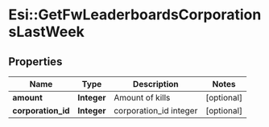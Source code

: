 # Esi::GetFwLeaderboardsCorporationsLastWeek

## Properties
Name | Type | Description | Notes
------------ | ------------- | ------------- | -------------
**amount** | **Integer** | Amount of kills | [optional] 
**corporation_id** | **Integer** | corporation_id integer | [optional] 


